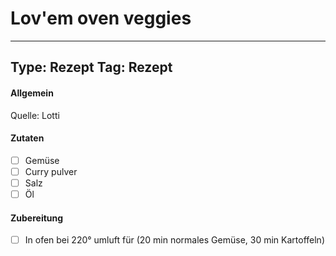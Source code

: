# Lov'em oven veggies

---
Type: Rezept
Tag: Rezept
---

#### Allgemein
Quelle: Lotti

#### Zutaten
- [ ]  Gemüse
- [ ] Curry pulver
- [ ] Salz
- [ ] Öl

#### Zubereitung
- [ ]  In ofen bei 220° umluft für (20 min normales Gemüse, 30 min Kartoffeln)

 
